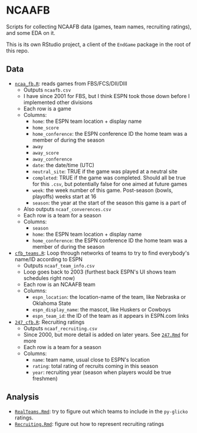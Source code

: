 # NCAAFB

Scripts for collecting NCAAFB data (games, team names, recruiting ratings), and some EDA on it.

This is its own RStudio project, a client of the `EndGame` package in the root of this repo.

## Data

- [`ncaa_fb.R`](./ncaa_fb.R): reads games from FBS/FCS/DII/DIII
  - Outputs `ncaafb.csv`
  - I have since 2001 for FBS, but I think ESPN took those down before I implemented other divisions
  - Each row is a game
  - Columns:
    - `home`: the ESPN team location + display name
    - `home_score`
    - `home_conference`: the ESPN conference ID the home team was a member of during the season 
    - `away`
    - `away_score`
    - `away_conference`
    - `date`: the date/time (UTC)
    - `neutral_site`: TRUE if the game was played at a neutral site
    - `completed`: TRUE if the game was completed. Should all be true for this `.csv`, but potentially false for one aimed at future games
    - `week`: the week number of this game. Post-season (bowls, playoffs) weeks start at 16
    - `season`: the year at the start of the season this game is a part of
  - Also outputs `ncaaf_converences.csv`
  - Each row is a team for a season
  - Columns:
    - `season`
    - `home`: the ESPN team location + display name
    - `home_conference`: the ESPN conference ID the home team was a member of during the season 
- [`cfb_teams.R`](./cfb_teams.R): Loop through networks of teams to try to find everybody's name/ID according to ESPN
  - Outputs `ncaaf_team_info.csv`
  - Loop goes back to 2003 (furthest back ESPN's UI shows team schedules right now)
  - Each row is an NCAAFB team
  - Columns:
    - `espn_location`: the location-name of the team, like Nebraska or Oklahoma State
    - `espn_display_name`: the mascot, like Huskers or Cowboys
    - `espn_team_id`: the ID of the team as it appears in ESPN.com links
- [`247_cfb.R`](./247_cfb.R): Recruiting ratings
  - Outputs `ncaaf_recruiting.csv`
  - Since 2000, but more detail is added on later years. See [`247.Rmd`](./247.Rmd) for more
  - Each row is a team for a season
  - Columns:
    - `name`: team name, usual close to ESPN's location
    - `rating`: total rating of recruits coming in this season
    - `year`: recruiting year (season when players would be true freshmen)


## Analysis

- [`RealTeams.Rmd`](RealTeams.Rmd): try to figure out which teams to include in the `py-glicko` ratings.
- [`Recruiting.Rmd`](RealTeams.Rmd): figure out how to represent recruiting ratings
